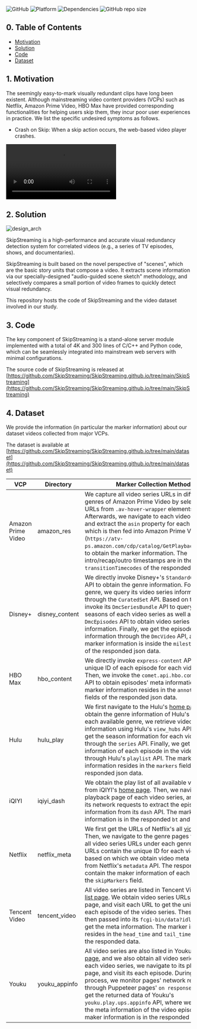 ![GitHub](https://img.shields.io/github/license/SkipStreaming/SkipStreaming.github.io?color=important) ![Platform](https://img.shields.io/badge/platform-Windows%20%7C%20Linux-brightgreen) ![Dependencies](https://img.shields.io/badge/dependencies-FFmpeg%20%7C%20Puppeteer-ff69b4) ![GitHub repo size](https://img.shields.io/github/repo-size/SkipStreaming/SkipStreaming.github.io)



## 0. Table of Contents

* [Motivation](#1-motivation)
* [Solution](#2-solution)
* [Code](#3-code)
* [Dataset](#4-dataset)

## 1. Motivation

The seemingly easy-to-mark visually redundant clips have long been existent. Although mainstreaming video content providers (VCPs) such as  Netflix, Amazon Prime Video, HBO Max have provided corresponding functionalities for helping users skip them, they  incur poor user experiences in practice. We list the specific undesired symptoms as follows.

* Crash on Skip: When a skip action occurs, the web-based video player crashes.

<video src='https://github.com/SkipStreaming/SkipStreaming.github.io/raw/main/videos/crash.mp4'></video>


## 2. Solution

![design_arch](https://user-images.githubusercontent.com/97234359/236974939-b5a7917e-39f7-45a9-8b7c-df6b78372c88.png)

SkipStreaming is a high-performance and accurate visual redundancy detection system for correlated videos (e.g., a series of TV episodes, shows, and documentaries).

SkipStreaming is built based on the novel perspective of "scenes", which are the basic story units that compose a video. It extracts scene information via our specially-designed "audio-guided scene sketch" methodology, and selectively compares a small portion of video frames to quickly detect visual redundancy.

This repository hosts the code of SkipStreaming and the video dataset involved in our study.

## 3. Code

The key component of SkipStreaming is a stand-alone server module implemented with a total of 4K and 300 lines of C/C++ and Python code, which can be seamlessly integrated into mainstream web servers with minimal configurations.

The source code of SkipStreaming is released at [https://github.com/SkipStreaming/SkipStreaming.github.io/tree/main/SkipStreaming](https://github.com/SkipStreaming/SkipStreaming.github.io/tree/main/SkipStreaming)

## 4. Dataset

We provide the information (in particular the marker information) about our dataset videos collected from major VCPs.

The dataset is available at [https://github.com/SkipStreaming/SkipStreaming.github.io/tree/main/dataset](https://github.com/SkipStreaming/SkipStreaming.github.io/tree/main/dataset)

| VCP                | Directory      | Marker Collection Methods                                    |
| ------------------ | -------------- | ------------------------------------------------------------ |
| Amazon Prime Video | amazon_res     | We capture all video series URLs in different genres of Amazon Prime Video by selecting the URLs from `.av-hover-wrapper` elements. Afterwards, we navigate to each video series URL and extract the `asin` property for each episode, which is then fed into Amazon Prime Video's API (`https://atv-ps.amazon.com/cdp/catalog/GetPlaybackResources`) to obtain the marker information. The intro/recap/outro timestamps are in the `transitionTimecodes` of the responded json data. |
| Disney+            | disney_content | We directly invoke Disney+'s `StandardCollection` API to obtain the genre information. For each genre, we query its video series information through the `CuratedSet` API. Based on this, we invoke its `DmcSeriesBundle` API to query different seasons of each video series as well as the `DmcEpisodes` API to obtain video series episodes' information. Finally, we get the episode's meta information through the `DmcVideo` API, and the marker information is inside the `milestones` fields of the responded json data. |
| HBO Max            | hbo_content    | We directly invoke `express-content` APIs to get the unique ID of each episode for each video series. Then, we invoke the `comet.api.hbo.com/content` API to obtain episodes' meta information. The marker information resides in the `annotations` fields of the responded json data. |
| Hulu               | hulu_play      | We first navigate to the Hulu's [home page](https://www.hulu.com/hub/tv/) to obtain the genre information of Hulu's library. For each available genre, we retrieve video series information using Hulu's `view_hubs` API. Then, we get the season information for each video series through the `series` API. Finally, we get the meta information of each episode in the video series through Hulu's `playlist` API. The marker information resides in the `markers` fields of the responded json data. |
| iQIYI              | iqiyi_dash     | We obtain the play list of all available video series from iQIYI's [home page](https://www.iqiyi.com/list/%E7%94%B5%E8%A7%86%E5%89%A7). Then, we navigate to the playback page of each video series, and intercept its network requests to extract the episode information from its `dash` API. The marker information is in the responded `bt` and `et` fields. |
| Netflix            | netflix_meta   | We first get the URLs of Netflix's all [video genres](https://www.netflix.com/browse/genre/83). Then, we navigate to the genre pages to retrieve all video series URLs under each genre. Such URLs contain the unique ID for each video series, based on which we obtain video meta information from Netflix's `metadata` API. The responded data contain the maker information of each episode in the `skipMarkers` field. |
| Tencent Video      | tencent_video  | All video series are listed in Tencent Video's [video list page](https://v.qq.com/channel/tv/list?filter_params=ifeature%3D-1%26iarea%3D-1%26iyear%3D-1%26ipay%3D-1%26sort%3D79&page_id=channel_list_second_page). We obtain video series URLs from the list page, and visit each URL to get the unique IDs for each episode of the video series. These IDs are then passed into its `fcgi-bin/data?idlist` API to get the meta information. The marker information resides in the `head_time` and `tail_time` fields of the responded data. |
| Youku              | youku_appinfo  | All video series are also listed in Youku's [video list page](https://www.youku.com/category/show/c_97_u_1.html?theme=dark), and we also obtain all video series URLs. For each video series, we navigate to its playback page, and visit its each episode. During this process, we monitor pages' network requests through Puppeteer pages' `on response` API, and get the returned data of Youku's `youku.play.ups.appinfo` API, where we can find the meta information of the video episode. The maker information is in the responded `point` field. |

